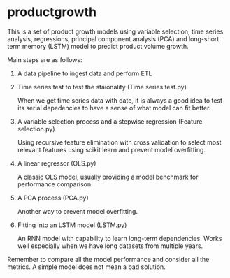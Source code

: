 # productgrowth
This is a set of product growth models using variable selection, time series analysis, regressions, principal component analysis (PCA) and long-short term memory (LSTM) model to predict product volume growth.

Main steps are as follows:
1) A data pipeline to ingest data and perform ETL

2) Time series test to test the staionality (Time series test.py)

   When we get time series data with date, it is always a good idea to test its serial depedencies to have a sense of what model can fit better.

3) A variable selection process and a stepwise regression (Feature selection.py)

   Using recursive feature elimination with cross validation to select most relevant features using scikit learn and prevent model overfitting.

4) A linear regressor (OLS.py)

   A classic OLS model, usually providing a model benchmark for performance comparison.

5) A PCA process (PCA.py)

   Another way to prevent model overfitting.

6) Fitting into an LSTM model (LSTM.py)

   An RNN model with capability to learn long-term dependencies. Works well especially when we have long datasets from multiple years.

Remember to compare all the model performance and consider all the metrics. A simple model does not mean a bad solution. 
